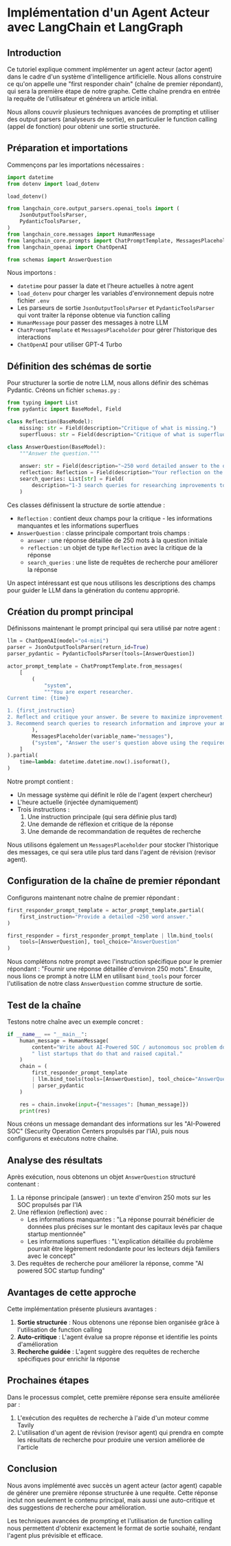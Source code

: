 # Implémentation d'un Agent Acteur avec LangChain et LangGraph

## Introduction

Ce tutoriel explique comment implémenter un agent acteur (actor agent) dans le cadre d'un système d'intelligence artificielle. Nous allons construire ce qu'on appelle une "first responder chain" (chaîne de premier répondant), qui sera la première étape de notre graphe. Cette chaîne prendra en entrée la requête de l'utilisateur et générera un article initial.

Nous allons couvrir plusieurs techniques avancées de prompting et utiliser des output parsers (analyseurs de sortie), en particulier le function calling (appel de fonction) pour obtenir une sortie structurée.

## Préparation et importations

Commençons par les importations nécessaires :

```python
import datetime
from dotenv import load_dotenv

load_dotenv()

from langchain_core.output_parsers.openai_tools import (
    JsonOutputToolsParser,
    PydanticToolsParser,
)
from langchain_core.messages import HumanMessage
from langchain_core.prompts import ChatPromptTemplate, MessagesPlaceholder
from langchain_openai import ChatOpenAI

from schemas import AnswerQuestion
```

Nous importons :
- `datetime` pour passer la date et l'heure actuelles à notre agent
- `load_dotenv` pour charger les variables d'environnement depuis notre fichier `.env`
- Les parseurs de sortie `JsonOutputToolsParser` et `PydanticToolsParser` qui vont traiter la réponse obtenue via function calling
- `HumanMessage` pour passer des messages à notre LLM
- `ChatPromptTemplate` et `MessagesPlaceholder` pour gérer l'historique des interactions
- `ChatOpenAI` pour utiliser GPT-4 Turbo

## Définition des schémas de sortie

Pour structurer la sortie de notre LLM, nous allons définir des schémas Pydantic. Créons un fichier `schemas.py` :

```python
from typing import List
from pydantic import BaseModel, Field

class Reflection(BaseModel):
    missing: str = Field(description="Critique of what is missing.")
    superfluous: str = Field(description="Critique of what is superfluous")

class AnswerQuestion(BaseModel):
    """Answer the question."""
    
    answer: str = Field(description="~250 word detailed answer to the question.")
    reflection: Reflection = Field(description="Your reflection on the initial answer.")
    search_queries: List[str] = Field(
        description="1-3 search queries for researching improvements to address the critique of your current answer."
    )
```

Ces classes définissent la structure de sortie attendue :
- `Reflection` : contient deux champs pour la critique - les informations manquantes et les informations superflues
- `AnswerQuestion` : classe principale comportant trois champs :
  - `answer` : une réponse détaillée de 250 mots à la question initiale
  - `reflection` : un objet de type `Reflection` avec la critique de la réponse
  - `search_queries` : une liste de requêtes de recherche pour améliorer la réponse

Un aspect intéressant est que nous utilisons les descriptions des champs pour guider le LLM dans la génération du contenu approprié.

## Création du prompt principal

Définissons maintenant le prompt principal qui sera utilisé par notre agent :

```python
llm = ChatOpenAI(model="o4-mini")
parser = JsonOutputToolsParser(return_id=True)
parser_pydantic = PydanticToolsParser(tools=[AnswerQuestion])

actor_prompt_template = ChatPromptTemplate.from_messages(
    [
        (
            "system",
            """You are expert researcher.
Current time: {time}

1. {first_instruction}
2. Reflect and critique your answer. Be severe to maximize improvement.
3. Recommend search queries to research information and improve your answer.""",
        ),
        MessagesPlaceholder(variable_name="messages"),
        ("system", "Answer the user's question above using the required format."),
    ]
).partial(
    time=lambda: datetime.datetime.now().isoformat(),
)
```

Notre prompt contient :
- Un message système qui définit le rôle de l'agent (expert chercheur)
- L'heure actuelle (injectée dynamiquement)
- Trois instructions :
  1. Une instruction principale (qui sera définie plus tard)
  2. Une demande de réflexion et critique de la réponse
  3. Une demande de recommandation de requêtes de recherche

Nous utilisons également un `MessagesPlaceholder` pour stocker l'historique des messages, ce qui sera utile plus tard dans l'agent de révision (revisor agent).

## Configuration de la chaîne de premier répondant

Configurons maintenant notre chaîne de premier répondant :

```python
first_responder_prompt_template = actor_prompt_template.partial(
    first_instruction="Provide a detailed ~250 word answer."
)

first_responder = first_responder_prompt_template | llm.bind_tools(
    tools=[AnswerQuestion], tool_choice="AnswerQuestion"
)
```

Nous complétons notre prompt avec l'instruction spécifique pour le premier répondant : "Fournir une réponse détaillée d'environ 250 mots". Ensuite, nous lions ce prompt à notre LLM en utilisant `bind_tools` pour forcer l'utilisation de notre class `AnswerQuestion` comme structure de sortie.

## Test de la chaîne

Testons notre chaîne avec un exemple concret :

```python
if __name__ == "__main__":
    human_message = HumanMessage(
        content="Write about AI-Powered SOC / autonomous soc problem domain,"
        " list startups that do that and raised capital."
    )
    chain = (
        first_responder_prompt_template
        | llm.bind_tools(tools=[AnswerQuestion], tool_choice="AnswerQuestion")
        | parser_pydantic
    )

    res = chain.invoke(input={"messages": [human_message]})
    print(res)
```

Nous créons un message demandant des informations sur les "AI-Powered SOC" (Security Operation Centers propulsés par l'IA), puis nous configurons et exécutons notre chaîne.

## Analyse des résultats

Après exécution, nous obtenons un objet `AnswerQuestion` structuré contenant :

1. La réponse principale (answer) : un texte d'environ 250 mots sur les SOC propulsés par l'IA
2. Une réflexion (reflection) avec :
   - Les informations manquantes : "La réponse pourrait bénéficier de données plus précises sur le montant des capitaux levés par chaque startup mentionnée"
   - Les informations superflues : "L'explication détaillée du problème pourrait être légèrement redondante pour les lecteurs déjà familiers avec le concept"
3. Des requêtes de recherche pour améliorer la réponse, comme "AI powered SOC startup funding"

## Avantages de cette approche

Cette implémentation présente plusieurs avantages :

1. **Sortie structurée** : Nous obtenons une réponse bien organisée grâce à l'utilisation de function calling
2. **Auto-critique** : L'agent évalue sa propre réponse et identifie les points d'amélioration
3. **Recherche guidée** : L'agent suggère des requêtes de recherche spécifiques pour enrichir la réponse

## Prochaines étapes

Dans le processus complet, cette première réponse sera ensuite améliorée par :
1. L'exécution des requêtes de recherche à l'aide d'un moteur comme Tavily
2. L'utilisation d'un agent de révision (revisor agent) qui prendra en compte les résultats de recherche pour produire une version améliorée de l'article

## Conclusion

Nous avons implémenté avec succès un agent acteur (actor agent) capable de générer une première réponse structurée à une requête. Cette réponse inclut non seulement le contenu principal, mais aussi une auto-critique et des suggestions de recherche pour amélioration.

Les techniques avancées de prompting et l'utilisation de function calling nous permettent d'obtenir exactement le format de sortie souhaité, rendant l'agent plus prévisible et efficace.